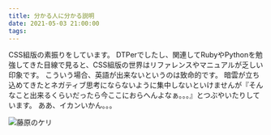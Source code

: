 ```yaml
---
title: 分かる人に分かる説明
date: 2021-05-03 21:00:00
tags:
---
```


CSS組版の素振りをしています。
DTPerでしたし、関連してRubyやPythonを勉強してきた目線で見ると、CSS組版の世界はリファレンスやマニュアルが乏しい印象です。
こういう場合、英語が出来ないというのは致命的です。
暗雲が立ち込めてきたとネガティブ思考にならないように集中しないといけませんが『そんなこと出来るくらいだったら今ここにおらへんよなぁ。。。』とつぶやいたりしています。
ああ、イカンいかん。。。

![藤原のケリ](images/210503_G9_1125266.jpg)